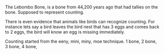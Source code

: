 The Lebombo Bone, is a bone from 44,200 years ago that had tallies on the bone. Supposed to represent counting.

There is even evidence that animals like birds can recognize counting. For instance lets say a bird leaves the bird nest that has 3 eggs and comes back to 2 eggs, the bird will know an egg is missing immediately.

Counting started from the eeny, mini, miny, moe technique. 1 bone, 2 bone, 3 bone, 4 bone,

